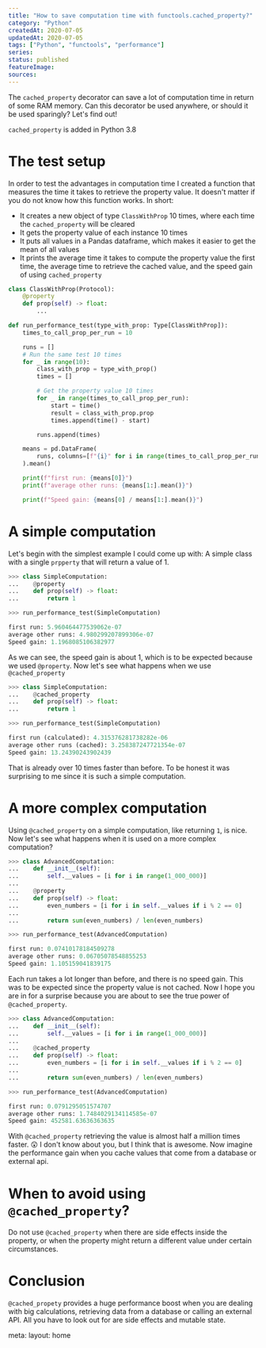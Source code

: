```yaml
---
title: "How to save computation time with functools.cached_property?"
category: "Python"
createdAt: 2020-07-05
updatedAt: 2020-07-05
tags: ["Python", "functools", "performance"]
series:
status: published
featureImage:
sources:
---
```


The `cached_property` decorator can save a lot of computation time in return of some RAM memory.
Can this decorator be used anywhere, or should it be used sparingly? Let's find out!

<!--more-->

<BaseAlert type="star">

`cached_property` is added in Python 3.8

</BaseAlert>

# The test setup

In order to test the advantages in computation time I created a function that measures the time it takes to retrieve the property value.
It doesn't matter if you do not know how this function works. In short:

- It creates a new object of type `ClassWithProp` 10 times, where each time the `cached_property` will be cleared
- It gets the property value of each instance 10 times
- It puts all values in a Pandas dataframe, which makes it easier to get the mean of all values
- It prints the average time it takes to compute the property value the first time, the average time to retrieve the cached value, and the speed gain of using `cached_property`

```python
class ClassWithProp(Protocol):
    @property
    def prop(self) -> float:
        ...

def run_performance_test(type_with_prop: Type[ClassWithProp]):
    times_to_call_prop_per_run = 10

    runs = []
    # Run the same test 10 times
    for _ in range(10):
        class_with_prop = type_with_prop()
        times = []

        # Get the property value 10 times
        for _ in range(times_to_call_prop_per_run):
            start = time()
            result = class_with_prop.prop
            times.append(time() - start)

        runs.append(times)

    means = pd.DataFrame(
        runs, columns=[f"{i}" for i in range(times_to_call_prop_per_run)]
    ).mean()

    print(f"first run: {means[0]}")
    print(f"average other runs: {means[1:].mean()}")

    print(f"Speed gain: {means[0] / means[1:].mean()}")
```

# A simple computation

Let's begin with the simplest example I could come up with: A simple class with a single `prpperty` that will return a value of 1.

```python
>>> class SimpleComputation:
...    @property
...    def prop(self) -> float:
...        return 1

>>> run_performance_test(SimpleComputation)

first run: 5.960464477539062e-07
average other runs: 4.980299207899306e-07
Speed gain: 1.1968085106382977
```

As we can see, the speed gain is about 1, which is to be expected because we used `@property`.
Now let's see what happens when we use `@cached_property`

```python
>>> class SimpleComputation:
...    @cached_property
...    def prop(self) -> float:
...        return 1

>>> run_performance_test(SimpleComputation)

first run (calculated): 4.315376281738282e-06
average other runs (cached): 3.258387247721354e-07
Speed gain: 13.24390243902439
```

That is already over 10 times faster than before.
To be honest it was surprising to me since it is such a simple computation.

# A more complex computation

Using `@cached_property` on a simple computation, like returning `1`, is nice.
Now let's see what happens when it is used on a more complex computation?

```python
>>> class AdvancedComputation:
...    def __init__(self):
...        self.__values = [i for i in range(1_000_000)]
...
...    @property
...    def prop(self) -> float:
...        even_numbers = [i for i in self.__values if i % 2 == 0]
...
...        return sum(even_numbers) / len(even_numbers)

>>> run_performance_test(AdvancedComputation)

first run: 0.07410178184509278
average other runs: 0.06705078548855253
Speed gain: 1.105159041839175
```

Each run takes a lot longer than before, and there is no speed gain.
This was to be expected since the property value is not cached.
Now I hope you are in for a surprise because you are about to see the true power of `@cached_property`.

```python
>>> class AdvancedComputation:
...    def __init__(self):
...        self.__values = [i for i in range(1_000_000)]
...
...    @cached_property
...    def prop(self) -> float:
...        even_numbers = [i for i in self.__values if i % 2 == 0]
...
...        return sum(even_numbers) / len(even_numbers)

>>> run_performance_test(AdvancedComputation)

first run: 0.0791295051574707
average other runs: 1.7484029134114585e-07
Speed gain: 452581.63636363635
```

With `@cached_property` retrieving the value is almost half a million times faster. 😲
I don't know about you, but I think that is awesome.
Now imagine the performance gain when you cache values that come from a database or external api.

# When to avoid using `@cached_property`?

Do not use `@cached_property` when there are side effects inside the property,
or when the property might return a different value under certain circumstances.

# Conclusion

`@cached_propety` provides a huge performance boost when you are dealing with big calculations,
retrieving data from a database or calling an external API. All you have to look out for are side effects and mutable state.

<route lang="yaml">
meta:
  layout: home
</route>

